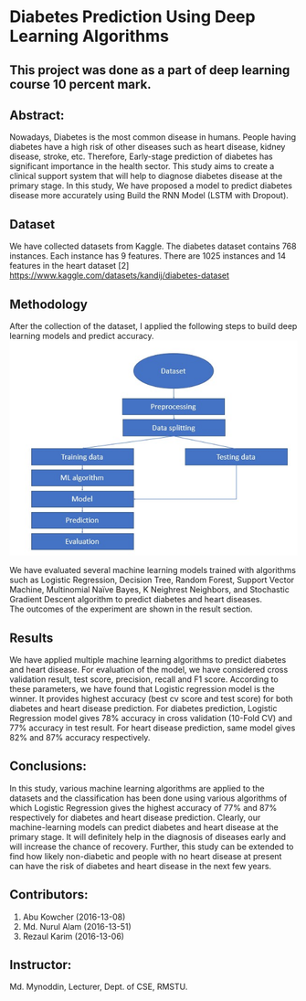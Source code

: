 # Diabetes Prediction Using Deep Learning Algorithms
## This project was done as a part of deep learning course 10 percent mark. 
## Abstract:
Nowadays, Diabetes is the most common disease in humans. People having diabetes have a high risk of other diseases such as heart disease, kidney disease, stroke, etc. Therefore, Early-stage prediction of diabetes has significant importance in the health sector.  This study aims to create a clinical support system that will help to diagnose diabetes disease at the primary stage. In this study, We have proposed a model to predict diabetes disease more accurately using Build the RNN Model (LSTM with Dropout).

## Dataset
We have collected datasets from Kaggle. The diabetes dataset contains 768 instances. Each instance has 9 features. There are 1025 instances and 14 features in the heart dataset [2]
https://www.kaggle.com/datasets/kandij/diabetes-dataset

## Methodology
After the collection of the dataset, I applied the following steps to build deep learning models and predict accuracy.  
![alt text](https://github.com/Abu-Kowcher-Rmstu/machine_learning_lab/raw/main/flow%20diagram.jpg)


We have evaluated several machine learning models trained with algorithms such as Logistic Regression, Decision Tree, Random Forest, Support Vector Machine, Multinomial Naïve Bayes, K Neighrest Neighbors, and Stochastic Gradient Descent algorithm to predict diabetes and heart diseases.  
The outcomes of the experiment are shown in the result section. 

## Results
We have applied multiple machine learning algorithms to predict diabetes and heart disease. For evaluation of the model, we have considered cross validation result, test score, precision, recall and F1 score. According to these parameters, we have found that Logistic regression model is the winner. It provides highest accuracy (best cv score and test score)  for both diabetes and heart disease prediction. 
For diabetes prediction, Logistic Regression model gives 78% accuracy in cross validation (10-Fold CV)   and 77% accuracy in test result. 
For heart disease prediction, same model gives 82% and 87% accuracy respectively. 

## Conclusions:
In this study, various machine learning algorithms are applied to the datasets and the classification has been done using various algorithms of which Logistic Regression gives the highest accuracy of 77% and 87% respectively for diabetes and heart disease prediction. 
Clearly, our machine-learning models can predict diabetes and heart disease at the primary stage. It will definitely help in the diagnosis of diseases early and will increase the chance of recovery. Further, this study can be extended to find how likely non-diabetic and people with no heart disease at present can have the risk of diabetes and heart disease in the next few years. 



## Contributors: 
1. Abu Kowcher (2016-13-08)
2. Md. Nurul Alam (2016-13-51)
3. Rezaul Karim (2016-13-06) 

## Instructor:
Md. Mynoddin, Lecturer, Dept. of CSE, RMSTU. 

